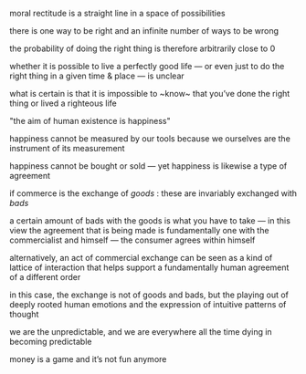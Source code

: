 moral rectitude is a straight line in a space of possibilities

there is one way to be right and an infinite number of ways to be wrong

the probability of doing the right thing is therefore arbitrarily close to 0

whether it is possible to live a perfectly good life — or even just to do the
right thing in a given time & place — is unclear

what is certain is that it is impossible to ~know~ that you’ve done the right
thing or lived a righteous life

"the aim of human existence is happiness"

happiness cannot be measured by our tools because we ourselves are the
instrument of its measurement

happiness cannot be bought or sold — yet happiness is likewise a type of
agreement

if commerce is the exchange of *goods* : these are invariably exchanged with
*bads*

a certain amount of bads with the goods is what you have to take — in this view
the agreement that is being made is fundamentally one with the commercialist and
himself — the consumer agrees within himself

alternatively, an act of commercial exchange can be seen as a kind of lattice of
interaction that helps support a fundamentally human agreement of a different
order

in this case, the exchange is not of goods and bads, but the playing out of
deeply rooted human emotions and the expression of intuitive patterns of thought

we are the unpredictable, and we are everywhere all the time dying in becoming
predictable

money is a game and it’s not fun anymore

